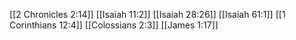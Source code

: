 [[2 Chronicles 2:14]]
[[Isaiah 11:2]]
[[Isaiah 28:26]]
[[Isaiah 61:1]]
[[1 Corinthians 12:4]]
[[Colossians 2:3]]
[[James 1:17]]
